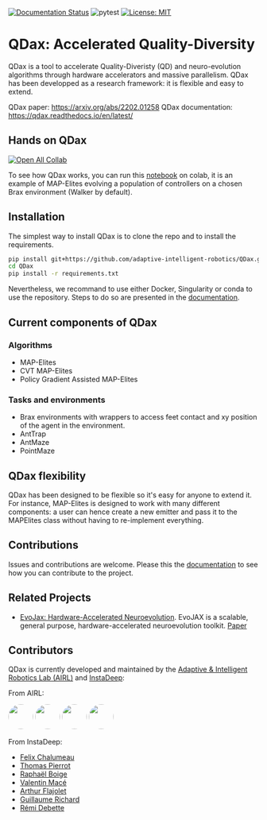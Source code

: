 [![Documentation Status](https://readthedocs.org/projects/qdax/badge/?version=latest)](https://qdax.readthedocs.io/en/latest/?badge=latest)
![pytest](https://github.com/instadeepai/QDax/actions/workflows/ci.yaml/badge.svg?branch=2-instadeep-new-structure-suggestion)
[![License: MIT](https://img.shields.io/badge/License-MIT-yellow.svg)](https://github.com/instadeepai/QDax/blob/2-instadeep-new-structure-suggestion/LICENSE)



# QDax: Accelerated Quality-Diversity
QDax is a tool to accelerate Quality-Diveristy (QD) and neuro-evolution algorithms through hardware accelerators and massive parallelism. QDax has been developped as a research framework: it is flexible and easy to extend.

QDax paper: https://arxiv.org/abs/2202.01258
QDax documentation: https://qdax.readthedocs.io/en/latest/

## Hands on QDax
[![Open All Collab](https://colab.research.google.com/assets/colab-badge.svg)](https://colab.research.google.com/github/instadeepai/QDax/blob/2-instadeep-new-structure-suggestion/)

To see how QDax works, you can run this [notebook](./notebooks/mapelites_example.ipynb) on colab, it is an example of MAP-Elites evolving a population of controllers on a chosen Brax environment (Walker by default).

## Installation

The simplest way to install QDax is to clone the repo and to install the requirements.

```bash
pip install git+https://github.com/adaptive-intelligent-robotics/QDax.git
cd QDax
pip install -r requirements.txt
```

Nevertheless, we recommand to use either Docker, Singularity or conda to use the repository. Steps to do so are presented in the [documentation](https://qdax.readthedocs.io/en/latest/installation/).

## Current components of QDax

### Algorithms
- MAP-Elites
- CVT MAP-Elites
- Policy Gradient Assisted MAP-Elites

### Tasks and environments
- Brax environments with wrappers to access feet contact and xy position of the agent in the environment.
- AntTrap
- AntMaze
- PointMaze

## QDax flexibility

QDax has been designed to be flexible so it's easy for anyone to extend it. For instance, MAP-Elites is designed to work with many different components: a user can hence create a new emitter and pass it to the MAPElites class without having to re-implement everything.

## Contributions
Issues and contributions are welcome. Please this the [documentation]() to see how you can contribute to the project.

## Related Projects
- [EvoJax: Hardware-Accelerated Neuroevolution](https://github.com/google/evojax). EvoJAX is a scalable, general purpose, hardware-accelerated neuroevolution toolkit. [Paper](https://arxiv.org/abs/2202.05008)


## Contributors

QDax is currently developed and maintained by the [Adaptive & Intelligent Robotics Lab (AIRL)](https://www.imperial.ac.uk/adaptive-intelligent-robotics/) and [InstaDeep](https://www.instadeep.com/):

From AIRL:

<a href="https://github.com/limbryan" title="Bryan Lim"><img src="https://github.com/limbryan.png" height="auto" width="50" style="border-radius:50%"></a>
<a href="https://github.com/maxiallard" title="Maxime Allard"><img src="https://github.com/maxiallard.png" height="auto" width="50" style="border-radius:50%"></a>
<a href="https://github.com/Lookatator" title="Luca Grilloti"><img src="https://github.com/Lookatator.png" height="auto" width="50" style="border-radius:50%"></a>
<a href="https://github.com/Aneoshun" title="Antoine Cully"><img src="https://github.com/Aneoshun.png" height="auto" width="50" style="border-radius:50%"></a>
<!-- - [Bryan Lim](https://limbryan.github.io/)
- [Maxime Allard](https://www.imperial.ac.uk/people/m.allard20)
- [Luca Grillotti](https://scholar.google.com/citations?user=gY9CmssAAAAJ&hl=fr&oi=sra)
- [Antoine Cully](https://www.imperial.ac.uk/people/a.cully) -->

From InstaDeep:
- [Felix Chalumeau](https://www.linkedin.com/in/f%C3%A9lix-chalumeau-083457172/)
- [Thomas Pierrot](https://scholar.google.fr/citations?user=0zBiyNUAAAAJ&hl=en)
- [Raphaël Boige](https://www.linkedin.com/in/raphaelboige/)
- [Valentin Macé](https://www.linkedin.com/in/valentinmace/)
- [Arthur Flajolet](https://scholar.google.com/citations?user=YYwquKkAAAAJ&hl=en)
- [Guillaume Richard](https://scholar.google.com/citations?user=viOjnmQAAAAJ&hl=fr)
- [Rémi Debette](https://www.linkedin.com/in/remidebette/)
